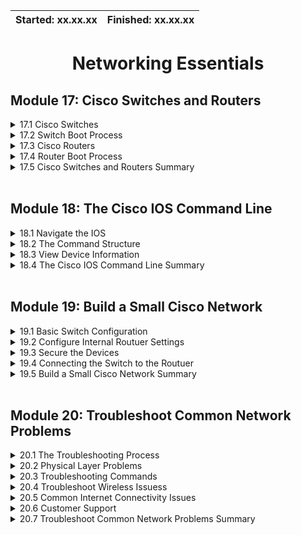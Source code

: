 | Started: xx.xx.xx | Finished: xx.xx.xx |
| ----------        | ------------       |

<div align="center">

# Networking Essentials
</div>

## Module 17: Cisco Switches and Routers

<details>
<summary> 17.1 Cisco Switches </summary>
NOTES
</details>

<details>
<summary> 17.2 Switch Boot Process </summary>
NOTES
</details>

<details>
<summary> 17.3 Cisco Routers </summary>
NOTES
</details>

<details>
<summary> 17.4 Router Boot Process </summary>
NOTES
</details>

<details>
<summary> 17.5 Cisco Switches and Routers Summary </summary>
NOTES
</details>

<br>

## Module 18: The Cisco IOS Command Line

<details>
<summary> 18.1 Navigate the IOS </summary>
NOTES
</details>

<details>
<summary> 18.2 The Command Structure </summary>
NOTES
</details>

<details>
<summary> 18.3 View Device Information </summary>
NOTES
</details>

<details>
<summary> 18.4 The Cisco IOS Command Line Summary </summary>
NOTES
</details>

<br>

## Module 19: Build a Small Cisco Network


<details>
<summary> 19.1 Basic Switch Configuration </summary>
NOTES
</details>

<details>
<summary> 19.2 Configure Internal Routuer Settings </summary>
NOTES
</details>

<details>
<summary> 19.3 Secure the Devices </summary>
NOTES
</details>

<details>
<summary> 19.4 Connecting the Switch to the Routuer </summary>
NOTES
</details>

<details>
<summary> 19.5 Build a Small Cisco Network Summary </summary>
NOTES
</details>


<br>

## Module 20: Troubleshoot Common Network Problems


<details>
<summary> 20.1 The Troubleshooting Process </summary>
NOTES
</details>

<details>
<summary> 20.2 Physical Layer Problems </summary>
NOTES
</details>

<details>
<summary> 20.3 Troubleshooting Commands </summary>
NOTES
</details>

<details>
<summary> 20.4 Troubleshoot Wireless Issuess </summary>
NOTES
</details>

<details>
<summary> 20.5 Common Internet Connectivity Issues </summary>
NOTES
</details>

<details>
<summary> 20.6 Customer Support </summary>
NOTES
</details>

<details>
<summary> 20.7 Troubleshoot Common Network Problems Summary </summary>
NOTES
</details>
